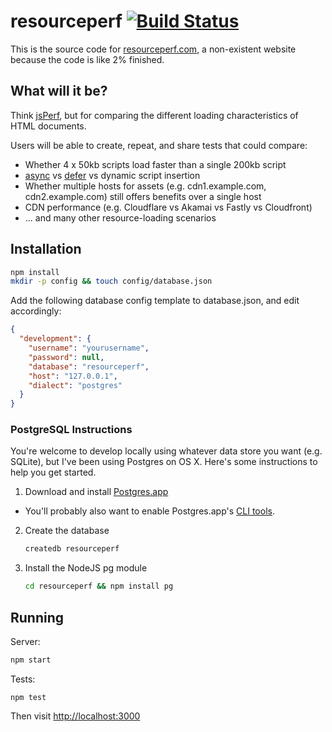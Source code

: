 # resourceperf [![Build Status](https://travis-ci.org/benvinegar/resourceperf.svg?branch=master)](https://travis-ci.org/benvinegar/resourceperf)

This is the source code for [resourceperf.com](http://resourceperf.com), a non-existent website because the code is like 2% finished.

## What will it be?

Think [jsPerf](http://jsperf.com), but for comparing the different loading characteristics of HTML documents.

Users will be able to create, repeat, and share tests that could compare:

* Whether 4 x 50kb scripts load faster than a single 200kb script
* [async](https://developer.mozilla.org/en-US/docs/Web/HTML/Element/script#Attributes) vs [defer](https://developer.mozilla.org/en-US/docs/Web/HTML/Element/script#Attributes) vs dynamic script insertion
* Whether multiple hosts for assets (e.g. cdn1.example.com, cdn2.example.com) still offers benefits over a single host
* CDN performance (e.g. Cloudflare vs Akamai vs Fastly vs Cloudfront)
* ... and many other resource-loading scenarios

## Installation

```bash
npm install
mkdir -p config && touch config/database.json
```

Add the following database config template to database.json, and edit accordingly:

```json
{
  "development": {
    "username": "yourusername",
    "password": null,
    "database": "resourceperf",
    "host": "127.0.0.1",
    "dialect": "postgres"
  }
}
```

### PostgreSQL Instructions

You're welcome to develop locally using whatever data store you want (e.g. SQLite), but I've been using Postgres on OS X. Here's some instructions to help you get started.

1. Download and install [Postgres.app](http://postgresapp.com/documentation/cli-tools.html)
 * You'll probably also want to enable Postgres.app's [CLI tools](http://postgresapp.com/documentation/cli-tools.html).

2. Create the database
	```bash
	createdb resourceperf
	```

3. Install the NodeJS pg module
	```bash
	cd resourceperf && npm install pg
	```


## Running

Server:

```bash
npm start
```

Tests:

```
npm test
```

Then visit [http://localhost:3000](http://localhost:3000)
